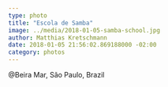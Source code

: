 ```yaml
---
type: photo
title: "Escola de Samba"
image: ../media/2018-01-05-samba-school.jpg
author: Matthias Kretschmann
date: 2018-01-05 21:56:02.869188000 -02:00
category: photos
---
```


@Beira Mar, São Paulo, Brazil
